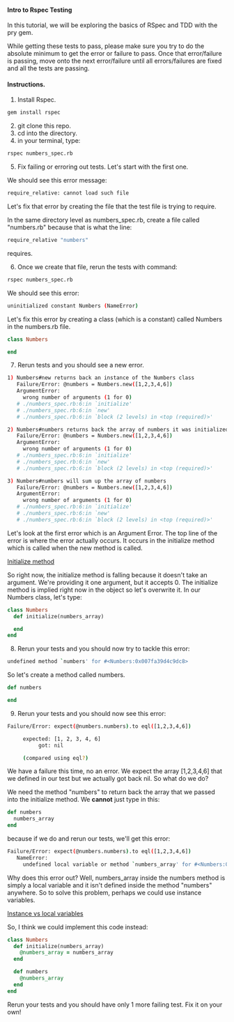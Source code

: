 #### Intro to Rspec Testing

In this tutorial, we will be exploring the basics of RSpec and TDD with the pry gem.

While getting these tests to pass, please make sure you try to do the absolute minimum to get the error or failure to pass. Once that error/failure is passing, move onto the next error/failure until all errors/failures are fixed and all the tests are passing.

#### Instructions.

1. Install Rspec.

  ```Bash
  gem install rspec
  ```

2. git clone this repo.
3. cd into the directory.
4. in your terminal, type:

  ```Bash
  rspec numbers_spec.rb
  ```

5. Fix failing or erroring out tests. Let's start with the first one.

  We should see this error message:

  ```bash
  require_relative: cannot load such file
  ```

  Let's fix that error by creating the file that the test file is trying to require.

  In the same directory level as numbers_spec.rb, create a file called "numbers.rb" because that is what the line:

  ```Bash
  require_relative "numbers"  
  ```

  requires.

6. Once we create that file, rerun the tests with command:

  ```Bash
  rspec numbers_spec.rb
  ```

  We should see this error:

  ```Bash
  uninitialized constant Numbers (NameError)
  ```

  Let's fix this error by creating a class (which is a constant) called Numbers in the numbers.rb file.

  ```ruby
  class Numbers

  end
  ```

7. Rerun tests and you should see a new error.

  ```Bash
  1) Numbers#new returns back an instance of the Numbers class
     Failure/Error: @numbers = Numbers.new([1,2,3,4,6])
     ArgumentError:
       wrong number of arguments (1 for 0)
     # ./numbers_spec.rb:6:in `initialize'
     # ./numbers_spec.rb:6:in `new'
     # ./numbers_spec.rb:6:in `block (2 levels) in <top (required)>'

  2) Numbers#numbers returns back the array of numbers it was initialized with
     Failure/Error: @numbers = Numbers.new([1,2,3,4,6])
     ArgumentError:
       wrong number of arguments (1 for 0)
     # ./numbers_spec.rb:6:in `initialize'
     # ./numbers_spec.rb:6:in `new'
     # ./numbers_spec.rb:6:in `block (2 levels) in <top (required)>'

  3) Numbers#numbers will sum up the array of numbers
     Failure/Error: @numbers = Numbers.new([1,2,3,4,6])
     ArgumentError:
       wrong number of arguments (1 for 0)
     # ./numbers_spec.rb:6:in `initialize'
     # ./numbers_spec.rb:6:in `new'
     # ./numbers_spec.rb:6:in `block (2 levels) in <top (required)>'
  ```

  Let's look at the first error which is an Argument Error. The top line of the error is where the error actually occurs. It occurs in the initialize method which is called when the new method is called.

  [Initialize method](http://www.google.com/url?q=http%3A%2F%2Fphrogz.net%2Fprogrammingruby%2Ftut_classes.html&sa=D&sntz=1&usg=AFQjCNGXU_h6GCYi_8kPcoga7eaQ8nYl7g)

  So right now, the initialize method is falling because it doesn't take an argument. We're providing it one argument, but it accepts 0. The initialize method is implied right now in the object so let's overwrite it. In our Numbers class, let's type:

  ```ruby
  class Numbers
    def initialize(numbers_array)

    end
  end
  ```

8. Rerun your tests and you should now try to tackle this error:

  ```Bash
  undefined method `numbers' for #<Numbers:0x007fa39d4c9dc8>  
  ```

  So let's create a method called numbers.

  ```ruby
  def numbers

  end  
  ```

9. Rerun your tests and you should now see this error:

  ```Bash
  Failure/Error: expect(@numbers.numbers).to eql([1,2,3,4,6])

       expected: [1, 2, 3, 4, 6]
            got: nil

       (compared using eql?)
  ```

  We have a failure this time, no an error. We expect the array [1,2,3,4,6] that we defined in our test but we actually got back nil. So what do we do?

  We need the method "numbers" to return back the array that we passed into the initialize method. We **cannot** just type in this:

  ```ruby
  def numbers
    numbers_array
  end
  ```

  because if we do and rerun our tests, we'll get this error:

  ```Bash
  Failure/Error: expect(@numbers.numbers).to eql([1,2,3,4,6])
     NameError:
       undefined local variable or method `numbers_array' for #<Numbers:0x007fe4e4253728>
  ```

  Why does this error out? Well, numbers_array inside the numbers method is simply a local variable and it isn't defined inside the method "numbers" anywhere. So to solve this problem, perhaps we could use instance variables.

  [Instance vs local variables](https://rubymonk.com/learning/books/4-ruby-primer-ascent/chapters/45-more-classes/lessons/110-instance-variables)

  So, I think we could implement this code instead:

  ```ruby
  class Numbers
    def initialize(numbers_array)
      @numbers_array = numbers_array
    end

    def numbers
      @numbers_array
    end
  end
  ```

  Rerun your tests and you should have only 1 more failing test. Fix it on your own!
